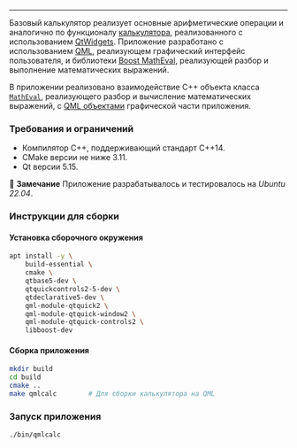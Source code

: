---

Базовый калькулятор реализует основные арифметические операции и аналогично по
функционалу [калькулятора](01-calculator), реализованного с использованием
[QtWidgets](https://doc.qt.io/qt-5.15/qtwidgets-index.html). Приложение
разработано с использованием [QML](https://doc.qt.io/qt-5/qmlapplications.html),
реализующем графический интерфейс пользователя, и библиотеки [Boost
MathEval](https://github.com/hmenke/boost_matheval), реализующей разбор и
выполнение математических выражений.

В приложении реализовано взаимодействие C++ объекта класса [`MathEval`](calc.h),
реализующего разбор и вычисление математических выражений, с [QML объектами](calc.qml)
графической части приложения.

### Требования и ограничений

* Компилятор С++, поддерживающий стандарт C++14.
* CMake версии не ниже 3.11.
* Qt версии 5.15.

📝 **Замечание** Приложение разрабатывалось и тестировалось на *Ubuntu 22.04*.

### Инструкции для сборки

#### Установка сборочного окружения

```bash
apt install -y \
    build-essential \
    cmake \
    qtbase5-dev \
    qtquickcontrols2-5-dev \
    qtdeclarative5-dev \
    qml-module-qtquick2 \
    qml-module-qtquick-window2 \
    qml-module-qtquick-controls2 \
    libboost-dev
```

#### Сборка приложения

```bash
mkdir build
cd build
cmake ..
make qmlcalc        # Для сборки калькулятора на QML
```

### Запуск приложения

```bash
./bin/qmlcalc
```

